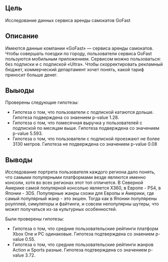 ## Цель
Исследование данных сервиса аренды самокатов GoFast

## Описание
Имеются данные компании «GoFast» — сервиса аренды самокатов. Чтобы совершать поездки по городу, пользователи сервиса GoFast пользуются мобильным приложением. Сервисом можно пользоваться: без подписки и с подпиской «Ultra». Чтобы скорректировать рекламный бюджет, коммерческий департамент хочет понять, какой тариф приносит больше денег.

## Выыоды
Проверены следующие гипотезы:
- Гипотеза о том, что пользователи с подпиской катаются дольше. Гипотеза подверждена со знаением p-value 1.28.
- Гипотеза о том, что помесячная выручка у пользователей с подпиской по месяцам выше. Гипотеза подверждена со значением p-value 5.593.
- Гипотеза о том, что пользователи с подпиской проезжают не более 3130 метров. Гипотеза не подверждена со значением p-value 0.08

## Выводы
Исследование портрета пользователя каждого региона дало понять, что самыми популярными платформами везде являются именно консоли, хотя во всех регионах этот топ отличется. В Северной Америке самой популярной консолью является X360, в Европе - PS4, в Японии - 3DS. Популярные жанры схожи для Европы и Америки, где самый популярный жанр - это экшен. Тогда как в Японии популярены роулплей, симуляторы и файтинги, и совсем непопулярны шутеры, что может получаться из-за культурных особенностей.

Были проверены гипотезы:
- Гипотеза о том, что средние пользовательские рейтинги платформ Xbox One и PC одинаковые. Гипотеза подтверждена со знаением p-value 0.55.
- Гипотеза о том, что средние пользовательские рейтинги жанров Action и Sports разные. Гипотеза подтверждена со значением p-value 3.72.
